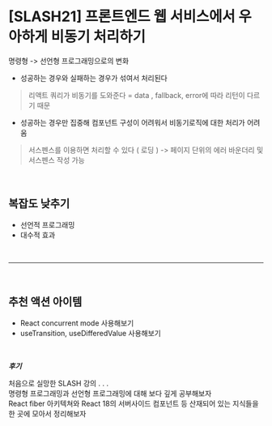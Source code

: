 # [SLASH21] 프론트엔드 웹 서비스에서 우아하게 비동기 처리하기

명령형 -> 선언형 프로그래밍으로의 변화

- 성공하는 경우와 실패하는 경우가 섞여서 처리된다

> 리액트 쿼리가 비동기를 도와준다 = data , fallback, error에 따라 리턴이 다르기 때문

- 성공하는 경우만 집중해 컴포넌트 구성이 어려워서 비동기로직에 대한 처리가 어려움

> 서스펜스를 이용하면 처리할 수 있다 ( 로딩 ) -> 페이지 단위의 에러 바운더리 및 서스펜스 작성 가능

<br>

## 복잡도 낮추기

- 선언적 프로그래밍
- 대수적 효과

<br><hr><br>

## 추천 액션 아이템

- React concurrent mode 사용해보기
- useTransition, useDifferedValue 사용해보기

<br>

**_후기_**

처음으로 실망한 SLASH 강의 . . . <br>
명령형 프로그래밍과 선언형 프로그래밍에 대해 보다 깊게 공부해보자<br>
React fiber 아키텍쳐와 React 18의 서버사이드 컴포넌트 등 산재되어 있는 지식들을 한 곳에 모아서 정리해보자
